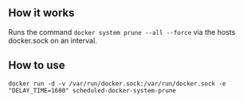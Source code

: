 ## How it works
Runs the command `docker system prune --all --force` via the hosts docker.sock on an interval.

## How to use
```
docker run -d -v /var/run/docker.sock:/var/run/docker.sock -e "DELAY_TIME=1600" scheduled-docker-system-prune
```